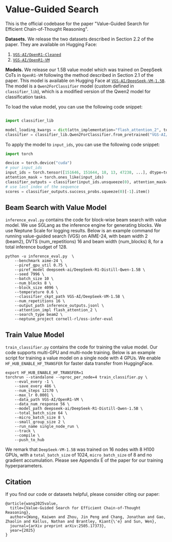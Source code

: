 # Value-Guided Search

This is the official codebase for the paper "Value-Guided Search for Efficient Chain-of-Thought Reasoning".

**Datasets.** We release the two datasets described in Section 2.2 of the paper.
They are available on Hugging Face:
1. [`VGS-AI/OpenR1-Cleaned`](https://huggingface.co/datasets/VGS-AI/OpenR1-Cleaned)
2. [`VGS-AI/OpenR1-VM`](https://huggingface.co/datasets/VGS-AI/OpenR1-VM)

**Models.** We release our 1.5B value model which was trained on DeepSeek CoTs in `OpenR1-VM` following the method described in Section 2.1 of the paper.
This model is available on Hugging Face at [`VGS-AI/DeepSeek-VM-1.5B`](https://huggingface.co/VGS-AI/DeepSeek-VM-1.5B).
The model is a `Qwen2ForClassifier` model (custom defined in `classifier_lib`), which is a modified version of the Qwen2 model for classification tasks.

To load the value model, you can use the following code snippet:

```python

import classifier_lib

model_loading_kwargs = dict(attn_implementation="flash_attention_2", torch_dtype=torch.bfloat16, use_cache=False)
classifier = classifier_lib.Qwen2ForClassifier.from_pretrained("VGS-AI/DeepSeek-VM-1.5B", **model_loading_kwargs)
```

To apply the model to `input_ids`, you can use the following code snippet:

```python
import torch

device = torch.device("cuda")
# your input_ids
input_ids = torch.tensor([151646, 151644, 18, 13, 47238, ...], dtype=torch.long, device=device)
attention_mask = torch.ones_like(input_ids)
classifier_outputs = classifier(input_ids.unsqueeze(0), attention_mask=attention_mask.unsqueeze(0))
# use last index of the sequence
scores = classifier_outputs.success_probs.squeeze(0)[-1].item()
```

## Beam Search with Value Model

`inference_eval.py` contains the code for block-wise beam search with value model. We use SGLang as the inference engine for generating blocks. We use Neptune Scale for logging results. Below is an example command for running value-guided search (VGS) on AIME-24, with beam width 2 (beam2), DVTS (num_repetitions) 16 and beam width (num_blocks) 8, for a total inference budget of 128.

```
python -u inference_eval.py  \
    --benchmark aime-24 \
    --piref_gpu_util 0.75 \
    --piref_model deepseek-ai/DeepSeek-R1-Distill-Qwen-1.5B \
    --seed 7996 \
    --batch_size 10 \
    --num_blocks 8 \
    --block_size 4096 \
    --temperature 0.6 \
    --classifier_ckpt_path VGS-AI/DeepSeek-VM-1.5B \
    --num_repetitions 16 \
    --output_path inference_outputs.jsonl \
    --attention_impl flash_attention_2 \
    --search_type beam2 \
    --neptune_project cornell-rl/oss-infer-eval
```

## Train Value Model
`train_classifier.py` contains the code for training the value model. Our code supports multi-GPU and multi-node training. Below is an example script for training a value model on a single node with 4 GPUs. We enable `HF_HUB_ENABLE_HF_TRANSFER` for faster data transfer from HuggingFace.

```
export HF_HUB_ENABLE_HF_TRANSFER=1
torchrun --standalone --nproc_per_node=4 train_classifier.py \
    --eval_every -1 \
    --save_every 486 \
    --num_steps 12170 \
    --max_lr 0.0001 \
    --data_path VGS-AI/OpenR1-VM \
    --data_num_response 56 \
    --model_path deepseek-ai/DeepSeek-R1-Distill-Qwen-1.5B \
    --total_batch_size 64 \
    --micro_batch_size 8 \
    --small_group_size 2 \
    --run_name single_node_run \
    --track \
    --compile \
    --push_to_hub
```
We remark that `DeepSeek-VM-1.5B` was trained on 16 nodes with 8 H100 GPUs, with a `total_batch_size` of 1024, `micro_batch_size` of 8 and no gradient accumulation. Please see Appendix E of the paper for our training hyperparameters.

## Citation
If you find our code or datasets helpful, please consider citing our paper:
```
@article{wang2025value,
  title={Value-Guided Search for Efficient Chain-of-Thought Reasoning},
  author={Wang, Kaiwen and Zhou, Jin Peng and Chang, Jonathan and Gao, Zhaolin and Kallus, Nathan and Brantley, Kiant{\'e} and Sun, Wen},
  journal={arXiv preprint arXiv:2505.17373},
  year={2025}
}
```